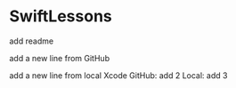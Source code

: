 # SwiftLessons
add readme

add a new line from GitHub

add a new line from local Xcode
GitHub: add 2 
Local: add 3
